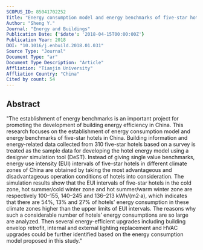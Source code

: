 ```yaml
---
SCOPUS_ID: 85041702252
Title: "Energy consumption model and energy benchmarks of five-star hotels in China"
Author: "Sheng Y."
Journal: "Energy and Buildings"
Publication Date: {'$date': '2018-04-15T00:00:00Z'}
Publication Year: 2018
DOI: "10.1016/j.enbuild.2018.01.031"
Source Type: "Journal"
Document Type: "ar"
Document Type Description: "Article"
Affliation: "Tianjin University"
Affliation Country: "China"
Cited by count: 54
---
```


## Abstract
"The establishment of energy benchmarks is an important project for promoting the development of building energy efficiency in China. This research focuses on the establishment of energy consumption model and energy benchmarks of five-star hotels in China. Building information and energy-related data collected from 310 five-star hotels based on a survey is treated as the sample data for developing the hotel energy model using a designer simulation tool (DeST). Instead of giving single value benchmarks, energy use intensity (EUI) intervals of five-star hotels in different climate zones of China are obtained by taking the most advantageous and disadvantageous operation conditions of hotels into consideration. The simulation results show that the EUI intervals of five-star hotels in the cold zone, hot summer/cold winter zone and hot summer/warm winter zone are respectively 100–155, 140–245 and 136–213 kWh/(m2·a), which indicates that there are 54%, 13% and 27% of hotels’ energy consumption in these climate zones higher than the upper limits of EUI intervals. The reasons why such a considerable number of hotels’ energy consumptions are so large are analyzed. Then several energy-efficient upgrades including building envelop retrofit, internal and external lighting replacement and HVAC upgrades could be further identified based on the energy consumption model proposed in this study."
